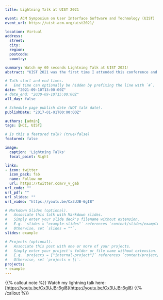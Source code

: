 ```yaml
---
title: Lightning Talk at UIST 2021

event: ACM Symposium on User Interface Software and Technology (UIST)
event_url: https://uist.acm.org/uist2021/

location: Virtual
address:
  street: 
  city: 
  region: 
  postcode: 
  country: 

summary: Watch my 60 seconds Lightning Talk at UIST 2021!
abstract: "UIST 2021 was the first time I attended this conference and my first time as a Student Volunteer! 🤩✨ I really enjoy the conference days and see really cool projects that inspire me. My [lightning talk](https://uist.acm.org/uist2021/lightningtalks.html#top) was presented in different paper sessions."

# Talk start and end times.
#   End time can optionally be hidden by prefixing the line with `#`.
date: "2021-09-10T13:00:00Z"
# date_end: "2030-09-10T15:00:00Z"
all_day: false

# Schedule page publish date (NOT talk date).
publishDate: "2017-01-01T00:00:00Z"

authors: [admin]
tags: [HCI, UIST]

# Is this a featured talk? (true/false)
featured: false

image:
  caption: 'Lightning Talks'
  focal_point: Right

links:
- icon: twitter
  icon_pack: fab
  name: Follow me
  url: https://twitter.com/v_v_gab
url_code: ""
url_pdf: ""
url_slides: ""
url_video: "https://youtu.be/Cx3UJB-6gI8"

# Markdown Slides (optional).
#   Associate this talk with Markdown slides.
#   Simply enter your slide deck's filename without extension.
#   E.g. `slides = "example-slides"` references `content/slides/example-slides.md`.
#   Otherwise, set `slides = ""`.
slides: example

# Projects (optional).
#   Associate this post with one or more of your projects.
#   Simply enter your project's folder or file name without extension.
#   E.g. `projects = ["internal-project"]` references `content/project/deep-learning/index.md`.
#   Otherwise, set `projects = []`.
projects:
- example
---
```


{{% callout note %}}
Watch my lightning talk here: [https://youtu.be/Cx3UJB-6gI8](https://youtu.be/Cx3UJB-6gI8)
{{% /callout %}}

<!-- # Slides can be added in a few ways:

- **Create** slides using Wowchemy's [*Slides*](https://wowchemy.com/docs/managing-content/#create-slides) feature and link using `slides` parameter in the front matter of the # talk file
- **Upload** an existing slide deck to `static/` and link using `url_slides` parameter in the front matter of the talk file
- **Embed** your slides (e.g. Google Slides) or presentation video on this page using [shortcodes](https://wowchemy.com/docs/writing-markdown-latex/).

Further event details, including [page elements](https://wowchemy.com/docs/writing-markdown-latex/) such as image galleries, can be added to the body of this page.
 -->
